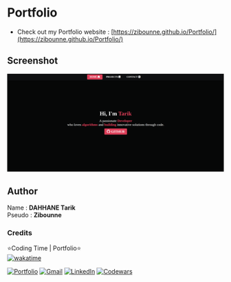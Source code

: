 # Portfolio

* Check out my Portfolio website : [https://zibounne.github.io/Portfolio/](https://zibounne.github.io/Portfolio/)

## Screenshot

![screenshot](src/assets/pictures/github/screenshotGithub.png)

## Author

Name : **DAHHANE Tarik**
<br>
Pseudo : **Zibounne**

### Credits

⭐Coding Time | Portfolio⭐
<br>
[![wakatime](https://wakatime.com/badge/user/018ee67a-8597-4af3-ab6a-199ac4f20f9d/project/018ee67b-4599-472b-afa0-d0bd3877525b.svg)](https://wakatime.com/badge/user/018ee67a-8597-4af3-ab6a-199ac4f20f9d/project/018ee67b-4599-472b-afa0-d0bd3877525b)
<br>

[![Portfolio](https://img.shields.io/badge/Portfolio-%23000000.svg?style=for-the-badge)](https://zibounne.github.io/Portfolio/) [![Gmail](https://img.shields.io/badge/Gmail-D14836?style=for-the-badge&logo=gmail&logoColor=white)](mailto:tarik.dahhane.pro@gmail.com) [![LinkedIn](https://img.shields.io/badge/linkedin-%230077B5.svg?style=for-the-badge&logo=linkedin&logoColor=white)](https://www.linkedin.com/in/tarik-dahhane-0777b3313)  [![Codewars](https://img.shields.io/badge/Codewars-B1361E?style=for-the-badge&logo=codewars&logoColor=grey)](https://www.codewars.com/users/Zibounne)